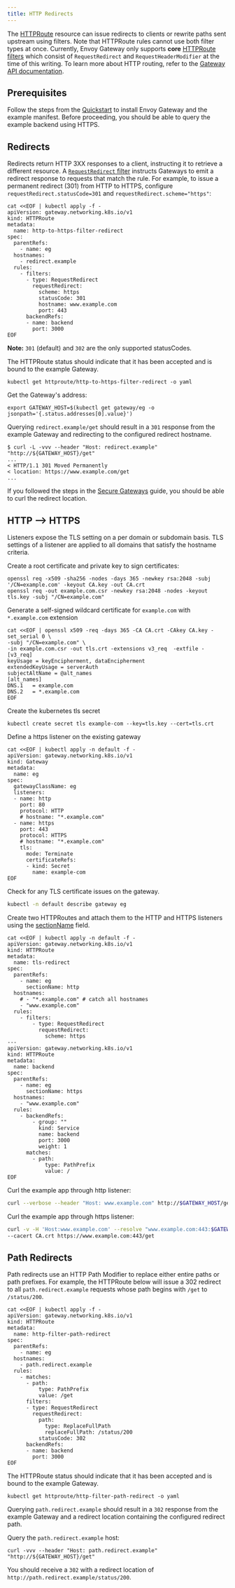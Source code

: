 ```yaml
---
title: HTTP Redirects
---
```


The [HTTPRoute](https://gateway-api.sigs.k8s.io/api-types/httproute/) resource can issue redirects to clients or rewrite paths sent upstream using filters. Note that HTTPRoute rules cannot use both filter types at once. Currently, Envoy Gateway only supports **core** [HTTPRoute filters](https://gateway-api.sigs.k8s.io/references/spec/#gateway.networking.k8s.io/v1.HTTPRouteFilter) which consist of `RequestRedirect` and `RequestHeaderModifier` at the time of this writing. To learn more about HTTP routing, refer to the [Gateway API documentation](https://gateway-api.sigs.k8s.io/).

## Prerequisites

Follow the steps from the [Quickstart](../quickstart) to install Envoy Gateway and the example manifest. Before proceeding, you should be able to query the example backend using HTTPS.

## Redirects

Redirects return HTTP 3XX responses to a client, instructing it to retrieve a different resource. A [`RequestRedirect` filter](https://gateway-api.sigs.k8s.io/references/spec/#gateway.networking.k8s.io/v1.HTTPRequestRedirectFilter) instructs Gateways to emit a redirect response to requests that match the rule. For example, to issue a permanent redirect (301) from HTTP to HTTPS, configure `requestRedirect.statusCode=301` and `requestRedirect.scheme="https"`:

```shell
cat <<EOF | kubectl apply -f -
apiVersion: gateway.networking.k8s.io/v1
kind: HTTPRoute
metadata:
  name: http-to-https-filter-redirect
spec:
  parentRefs:
    - name: eg
  hostnames:
    - redirect.example
  rules:
    - filters:
      - type: RequestRedirect
        requestRedirect:
          scheme: https
          statusCode: 301
          hostname: www.example.com
          port: 443
      backendRefs:
      - name: backend
        port: 3000
EOF
```

**Note:** `301` (default) and `302` are the only supported statusCodes.

The HTTPRoute status should indicate that it has been accepted and is bound to the example Gateway.

```shell
kubectl get httproute/http-to-https-filter-redirect -o yaml
```

Get the Gateway's address:

```shell
export GATEWAY_HOST=$(kubectl get gateway/eg -o jsonpath='{.status.addresses[0].value}')
```

Querying `redirect.example/get` should result in a `301` response from the example Gateway and redirecting to the configured redirect hostname.

```console
$ curl -L -vvv --header "Host: redirect.example" "http://${GATEWAY_HOST}/get"
...
< HTTP/1.1 301 Moved Permanently
< location: https://www.example.com/get
...
```

If you followed the steps in the [Secure Gateways](../security/secure-gateways) guide, you should be able to curl the redirect location.

## HTTP --> HTTPS

Listeners expose the TLS setting on a per domain or subdomain basis. TLS settings of a listener are applied to all domains that satisfy the hostname criteria.

Create a root certificate and private key to sign certificates:

```shell
openssl req -x509 -sha256 -nodes -days 365 -newkey rsa:2048 -subj '/CN=example.com' -keyout CA.key -out CA.crt
openssl req -out example.com.csr -newkey rsa:2048 -nodes -keyout tls.key -subj "/CN=example.com"
```

Generate a self-signed wildcard certificate for `example.com` with `*.example.com` extension

```shell
cat <<EOF | openssl x509 -req -days 365 -CA CA.crt -CAkey CA.key -set_serial 0 \
-subj "/CN=example.com" \
-in example.com.csr -out tls.crt -extensions v3_req  -extfile -
[v3_req]
keyUsage = keyEncipherment, dataEncipherment
extendedKeyUsage = serverAuth
subjectAltName = @alt_names
[alt_names]
DNS.1   = example.com
DNS.2   = *.example.com
EOF
```

Create the kubernetes tls secret

```shell
kubectl create secret tls example-com --key=tls.key --cert=tls.crt
```

Define a https listener on the existing gateway

```shell
cat <<EOF | kubectl apply -n default -f -
apiVersion: gateway.networking.k8s.io/v1
kind: Gateway
metadata:
  name: eg
spec:
  gatewayClassName: eg
  listeners:
  - name: http
    port: 80
    protocol: HTTP
    # hostname: "*.example.com"
  - name: https
    port: 443
    protocol: HTTPS
    # hostname: "*.example.com"
    tls:
      mode: Terminate
      certificateRefs:
      - kind: Secret
        name: example-com
EOF
```

Check for any TLS certificate issues on the gateway.

```bash
kubectl -n default describe gateway eg
```

Create two HTTPRoutes and attach them to the HTTP and HTTPS listeners using the [sectionName](https://gateway-api.sigs.k8s.io/reference/spec/#gateway.networking.k8s.io/v1.CommonRouteSpec) field.

```shell
cat <<EOF | kubectl apply -n default -f -
apiVersion: gateway.networking.k8s.io/v1
kind: HTTPRoute
metadata:
  name: tls-redirect
spec:
  parentRefs:
    - name: eg
      sectionName: http
  hostnames:
    # - "*.example.com" # catch all hostnames
    - "www.example.com"
  rules:
    - filters:
        - type: RequestRedirect
          requestRedirect:
            scheme: https
---
apiVersion: gateway.networking.k8s.io/v1
kind: HTTPRoute
metadata:
  name: backend
spec:
  parentRefs:
    - name: eg
      sectionName: https
  hostnames:
    - "www.example.com"
  rules:
    - backendRefs:
        - group: ""
          kind: Service
          name: backend
          port: 3000
          weight: 1
      matches:
        - path:
            type: PathPrefix
            value: /
EOF
```

Curl the example app through http listener:

```bash
curl --verbose --header "Host: www.example.com" http://$GATEWAY_HOST/get
```

Curl the example app through https listener:

```bash
curl -v -H 'Host:www.example.com' --resolve "www.example.com:443:$GATEWAY_HOST" \
--cacert CA.crt https://www.example.com:443/get
```

## Path Redirects

Path redirects use an HTTP Path Modifier to replace either entire paths or path prefixes. For example, the HTTPRoute below will issue a 302 redirect to all `path.redirect.example` requests whose path begins with `/get` to `/status/200`.

```shell
cat <<EOF | kubectl apply -f -
apiVersion: gateway.networking.k8s.io/v1
kind: HTTPRoute
metadata:
  name: http-filter-path-redirect
spec:
  parentRefs:
    - name: eg
  hostnames:
    - path.redirect.example
  rules:
    - matches:
      - path:
          type: PathPrefix
          value: /get
      filters:
      - type: RequestRedirect
        requestRedirect:
          path:
            type: ReplaceFullPath
            replaceFullPath: /status/200
          statusCode: 302
      backendRefs:
      - name: backend
        port: 3000
EOF
```

The HTTPRoute status should indicate that it has been accepted and is bound to the example Gateway.

```shell
kubectl get httproute/http-filter-path-redirect -o yaml
```

Querying `path.redirect.example` should result in a `302` response from the example Gateway and a redirect location containing the configured redirect path.

Query the `path.redirect.example` host:

```shell
curl -vvv --header "Host: path.redirect.example" "http://${GATEWAY_HOST}/get"
```

You should receive a `302` with a redirect location of `http://path.redirect.example/status/200`.
